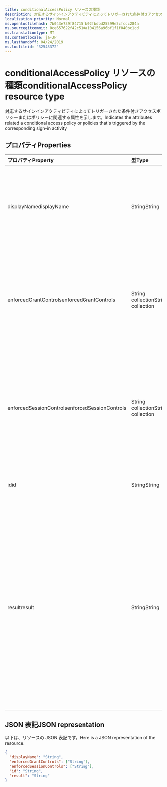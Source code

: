 ```yaml
---
title: conditionalAccessPolicy リソースの種類
description: 対応するサインインアクティビティによってトリガーされた条件付きアクセスポリシーまたはポリシーに関連する属性を示します。
localization_priority: Normal
ms.openlocfilehash: 7b043e739f84715fb02fbdbd25599e5cfccc284a
ms.sourcegitcommit: 0ce657622f42c510a104156a96bf1f1f040bc1cd
ms.translationtype: MT
ms.contentlocale: ja-JP
ms.lasthandoff: 04/24/2019
ms.locfileid: "32543372"
---
```

# <a name="conditionalaccesspolicy-resource-type"></a><span data-ttu-id="186af-103">conditionalAccessPolicy リソースの種類</span><span class="sxs-lookup"><span data-stu-id="186af-103">conditionalAccessPolicy resource type</span></span>
<span data-ttu-id="186af-104">対応するサインインアクティビティによってトリガーされた条件付きアクセスポリシーまたはポリシーに関連する属性を示します。</span><span class="sxs-lookup"><span data-stu-id="186af-104">Indicates the attributes related a conditional access policy or policies that's triggered by the corresponding sign-in activity</span></span>



## <a name="properties"></a><span data-ttu-id="186af-105">プロパティ</span><span class="sxs-lookup"><span data-stu-id="186af-105">Properties</span></span>
| <span data-ttu-id="186af-106">プロパティ</span><span class="sxs-lookup"><span data-stu-id="186af-106">Property</span></span>     | <span data-ttu-id="186af-107">型</span><span class="sxs-lookup"><span data-stu-id="186af-107">Type</span></span>   |<span data-ttu-id="186af-108">説明</span><span class="sxs-lookup"><span data-stu-id="186af-108">Description</span></span>|
|:---------------|:--------|:----------|
|<span data-ttu-id="186af-109">displayName</span><span class="sxs-lookup"><span data-stu-id="186af-109">displayName</span></span>|<span data-ttu-id="186af-110">String</span><span class="sxs-lookup"><span data-stu-id="186af-110">String</span></span>|<span data-ttu-id="186af-111">条件付きアクセスポリシーの名前を参照します (例: "Salesforce の MFA が必要")。</span><span class="sxs-lookup"><span data-stu-id="186af-111">Refers to the Name of the conditional access policy (example: “Require MFA for Salesforce”).</span></span>|
|<span data-ttu-id="186af-112">enforcedGrantControls</span><span class="sxs-lookup"><span data-stu-id="186af-112">enforcedGrantControls</span></span>|<span data-ttu-id="186af-113">String collection</span><span class="sxs-lookup"><span data-stu-id="186af-113">String collection</span></span>|<span data-ttu-id="186af-114">条件付きアクセスポリシーによって適用される grant コントロールを参照します (例: "多要素認証を必要とする")。</span><span class="sxs-lookup"><span data-stu-id="186af-114">Refers to the grant controls enforced by the conditional access policy (example: “Require multi-factor authentication”).</span></span>|
|<span data-ttu-id="186af-115">enforcedSessionControls</span><span class="sxs-lookup"><span data-stu-id="186af-115">enforcedSessionControls</span></span>|<span data-ttu-id="186af-116">String collection</span><span class="sxs-lookup"><span data-stu-id="186af-116">String collection</span></span>|<span data-ttu-id="186af-117">条件付きアクセスポリシーによって適用されるセッションコントロールを参照します (例: "アプリ強制コントロールが必要です")。</span><span class="sxs-lookup"><span data-stu-id="186af-117">Refers to the session controls enforced by the conditional access policy (example: “Require app enforced controls”).</span></span>|
|<span data-ttu-id="186af-118">id</span><span class="sxs-lookup"><span data-stu-id="186af-118">id</span></span>|<span data-ttu-id="186af-119">String</span><span class="sxs-lookup"><span data-stu-id="186af-119">String</span></span>|<span data-ttu-id="186af-120">条件付きアクセスポリシーの一意の GUID</span><span class="sxs-lookup"><span data-stu-id="186af-120">Unique GUID of the conditional access policy</span></span>|
|<span data-ttu-id="186af-121">result</span><span class="sxs-lookup"><span data-stu-id="186af-121">result</span></span>|<span data-ttu-id="186af-122">String</span><span class="sxs-lookup"><span data-stu-id="186af-122">String</span></span>| <span data-ttu-id="186af-123">トリガーされた CA ポリシーの結果を示します。可能な値は次のとおりです。</span><span class="sxs-lookup"><span data-stu-id="186af-123">Indicates the result of the CA policy that was triggered.Possible values are:</span></span><br/> `success` <br/> `failure` <br/> <span data-ttu-id="186af-124">`notApplied`-ポリシー条件が満たされていないため、ポリシーは適用されません。</span><span class="sxs-lookup"><span data-stu-id="186af-124">`notApplied` - Policy isn't applied because policy conditions were not met.</span></span> <br/> <span data-ttu-id="186af-125">`notEnabled`-これは、ポリシーが無効な状態になっているためです。</span><span class="sxs-lookup"><span data-stu-id="186af-125">`notEnabled` - This is due to the policy in disabled state.</span></span>|

## <a name="json-representation"></a><span data-ttu-id="186af-126">JSON 表記</span><span class="sxs-lookup"><span data-stu-id="186af-126">JSON representation</span></span>

<span data-ttu-id="186af-127">以下は、リソースの JSON 表記です。</span><span class="sxs-lookup"><span data-stu-id="186af-127">Here is a JSON representation of the resource.</span></span>

<!-- {
  "blockType": "resource",
  "optionalProperties": [

  ],
  "@odata.type": "microsoft.graph.conditionalAccessPolicy"
}-->

```json
{
  "displayName": "String",
  "enforcedGrantControls": ["String"],
  "enforcedSessionControls": ["String"],
  "id": "String",
  "result": "String"
}

```

<!-- uuid: 8fcb5dbc-d5aa-4681-8e31-b001d5168d79
2015-10-25 14:57:30 UTC -->
<!-- {
  "type": "#page.annotation",
  "description": "conditionalAccessPolicy resource",
  "keywords": "",
  "section": "documentation",
  "tocPath": ""
}-->
